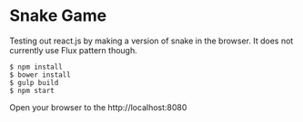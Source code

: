 # Snake Game 

Testing out react.js by making a version of snake in the browser.  It does not currently use Flux pattern though.

    $ npm install
    $ bower install
    $ gulp build
    $ npm start

Open your browser to the http://localhost:8080




